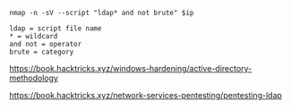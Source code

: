 ```
nmap -n -sV --script "ldap* and not brute" $ip
```
```
ldap = script file name
* = wildcard
and not = operator
brute = category
```

https://book.hacktricks.xyz/windows-hardening/active-directory-methodology

https://book.hacktricks.xyz/network-services-pentesting/pentesting-ldap

